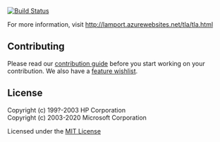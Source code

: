 [![Build Status](https://travis-ci.org/tlaplus/tlaplus.svg?branch=master)](https://travis-ci.org/tlaplus/tlaplus)

For more information, visit http://lamport.azurewebsites.net/tla/tla.html

Contributing
------------
Please read our [contribution guide](https://github.com/tlaplus/tlaplus/blob/master/CONTRIBUTING.md) before you start working on your contribution. We also have a [feature wishlist](https://github.com/tlaplus/tlaplus/blob/master/general/docs/contributions.md).

License
-------

Copyright (c) 199?-2003 HP Corporation  
Copyright (c) 2003-2020 Microsoft Corporation

Licensed under the [MIT License](http://lamport.azurewebsites.net/tla/license.html)
